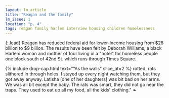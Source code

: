 ```yaml
---
layout: lm_article
title: "Reagan and the family"
lm_issue: 1
location: "p. 4"
tags: reagan family harlem interview housing children homelessness
---
```


{:.lead}
Reagan has reduced
federal aid for lower-income housing from $28 billion to $9 billion.
The results have been felt by Deborah Williams, a black Harlem woman
and mother of four living in a "hotel" for homeless people
one block south of 42nd St. which runs through Times Square.

{% include drop-cap.html text="“As the walls" slice_at=2 %}
rotted, rats slithered in through holes.
I stayed up every night watching them, but they got away anyway.
Latisha [one of her daughters] was bit bad on her arms.
We was all bit except the baby.
The rats was smart, they did not go near the traps.
They used to eat up all my food, all the kids' clothing."&nbsp;❧